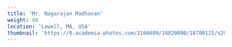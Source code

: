 ```yaml
---
title: 'Mr. Nagarajan Madhavan'
weight: 40
location: 'Lowell, MA, USA'
thumbnail: 'https://0.academia-photos.com/3166689/18820090/18780115/s200_k.kalyanasundaram.jpg'
---
```

